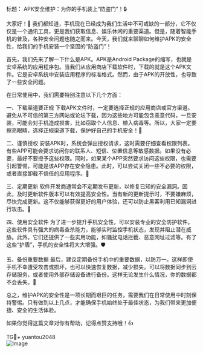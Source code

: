 标题： APK安全维护：为你的手机装上“防盗门”！🔒

大家好！👋 我们都知道，手机现在已经成为我们生活中不可或缺的一部分，它不仅仅是一个通讯工具，更是我们获取信息、娱乐休闲的重要渠道。但是，随着智能手机的普及，各种安全问题也随之而来。今天，我们就来聊聊如何维护APK的安全性，给我们的手机安装一个坚固的“防盗门”！

首先，我们先来了解一下什么是APK。APK是Android Package的缩写，也就是安卓系统的应用程序包。当我们从应用商店下载软件时，下载的就是这个APK文件。它是安卓系统中安装应用程序的标准格式。然而，由于APK的开放性，也导致了一些安全问题。

在日常使用中，我们需要特别注意以下几个方面：

一、下载渠道要正规
下载APK文件时，一定要选择正规的应用商店或官方渠道。避免从不可信的第三方网站或论坛下载，因为这些地方可能包含恶意代码，一旦安装，可能会对手机造成损害，比如窃取个人信息、植入病毒等。所以，大家一定要擦亮眼睛，选择正规渠道下载，保护好自己的手机安全！👀

二、谨慎授权
安装APK时，系统会弹出授权请求，这时需要仔细查看权限列表。有些APP可能会要求访问你的联系人、短信、位置信息等敏感数据。如果没有必要，最好不要授予这些权限。同时，如果某个APP突然要求访问这些权限，也需要引起警惕，可能是该APP存在安全隐患。此时，可以尝试关闭一些不必要的权限，或者直接卸载不信任的应用程序。🚨

三、定期更新
软件开发商通常会不定期发布更新，以修复已知的安全漏洞。因此，及时更新软件版本可以有效提高安全性。当有新的更新提示时，不要嫌麻烦，尽快完成更新。这不仅能够获得更好的用户体验，还可以防止黑客利用已知漏洞进行攻击。🚀

四、使用安全软件
为了进一步提升手机安全性，可以安装专业的安全防护软件。这些软件具有强大的病毒查杀能力，能够实时监控手机状态，发现并阻止潜在威胁。此外，它们还提供了一些实用功能，如骚扰电话拦截、恶意网址过滤等。有了这些“护盾”，手机的安全性将大大增强。🛡️

五、备份重要数据
最后，建议定期备份手机中的重要数据，以防万一。这样即使手机不幸遭受攻击或损坏，也可以快速恢复数据，减少损失。可以将数据同步到云存储服务，或者使用外部存储设备进行备份。这样无论发生什么情况，你的数据都不会丢失。🌈

总之，维护APK的安全性是一项长期而艰巨的任务，需要我们在日常使用中时刻保持警惕。只有做到以上几点，才能确保手机始终处于最佳状态，为我们带来更加便捷、安全的生活体验。

如果你觉得这篇文章对你有帮助，记得点赞支持哦！👍

TG💪+ yuantou2048  
![Image](https://github.com/user-attachments/assets/cf57a8bb-a08e-43c1-ad82-039f33c64200)